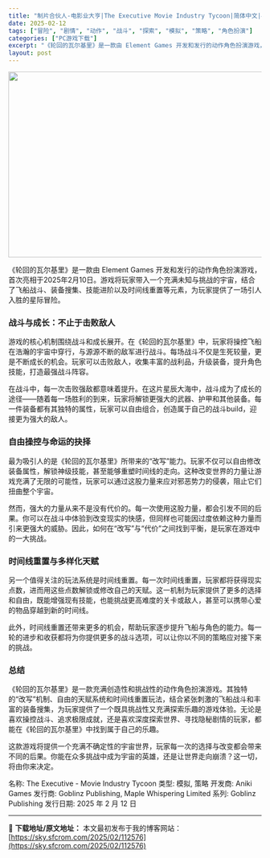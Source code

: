 ```yaml
---
title: "制片合伙人-电影业大亨|The Executive Movie Industry Tycoon|简体中文|413M"
date: 2025-02-12
tags: ["冒险", "剧情", "动作", "战斗", "探索", "模拟", "策略", "角色扮演"]
categories: ["PC游戏下载"]
excerpt: "《轮回的瓦尔基里》是一款由 Element Games 开发和发行的动作角色扮演游戏，首次亮相于2025年2月10日。游戏将玩家带入一个充满未知与挑战的宇宙，结合了飞船战斗、装备搜集、技能进阶以及时间线重置等元素，为玩家提供了一场引人入胜的星际冒险。 战斗与成长：不止于击败敌人 游戏的核心机制围绕战&hellip;"
layout: post
---
```


<img class="aligncenter size-full wp-image-112577" src="https://sky.sfcrom.com/wp-content/uploads/2025/02/2025021201052017.webp" alt="" width="660" height="370" />

《轮回的瓦尔基里》是一款由 Element Games 开发和发行的动作角色扮演游戏，首次亮相于2025年2月10日。游戏将玩家带入一个充满未知与挑战的宇宙，结合了飞船战斗、装备搜集、技能进阶以及时间线重置等元素，为玩家提供了一场引人入胜的星际冒险。
<h3>战斗与成长：不止于击败敌人</h3>
游戏的核心机制围绕战斗和成长展开。在《轮回的瓦尔基里》中，玩家将操控飞船在浩瀚的宇宙中穿行，与源源不断的敌军进行战斗。每场战斗不仅是生死较量，更是不断成长的机会。玩家可以击败敌人，收集丰富的战利品，升级装备，提升角色技能，打造最强战斗阵容。

在战斗中，每一次击败强敌都意味着提升。在这片星辰大海中，战斗成为了成长的途径——随着每一场胜利的到来，玩家将解锁更强大的武器、护甲和其他装备。每一件装备都有其独特的属性，玩家可以自由组合，创造属于自己的战斗build，迎接更为强大的敌人。
<h3>自由操控与命运的抉择</h3>
最为吸引人的是《轮回的瓦尔基里》所带来的“改写”能力。玩家不仅可以自由修改装备属性，解锁神级技能，甚至能够重塑时间线的走向。这种改变世界的力量让游戏充满了无限的可能性，玩家可以通过这股力量来应对邪恶势力的侵袭，阻止它们扭曲整个宇宙。

然而，强大的力量从来不是没有代价的。每一次使用这股力量，都会引发不同的后果。你可以在战斗中体验到改变现实的快感，但同样也可能因过度依赖这种力量而引来更强大的威胁。因此，如何在“改写”与“代价”之间找到平衡，是玩家在游戏中的一大挑战。
<h3>时间线重置与多样化天赋</h3>
另一个值得关注的玩法系统是时间线重置。每一次时间线重置，玩家都将获得现实点数，进而用这些点数解锁或修改自己的天赋。这一机制为玩家提供了更多的选择和自由，既能增强现有技能，也能挑战更高难度的关卡或敌人，甚至可以携带心爱的物品穿越到新的时间线。

此外，时间线重置还带来更多的机会，帮助玩家逐步提升飞船与角色的能力。每一轮的进步和收获都将为你提供更多的战斗选项，可以让你以不同的策略应对接下来的挑战。
<h3>总结</h3>
《轮回的瓦尔基里》是一款充满创造性和挑战性的动作角色扮演游戏。其独特的“改写”机制、自由的天赋系统和时间线重置玩法，结合紧张刺激的飞船战斗和丰富的装备搜集，为玩家提供了一个既具挑战性又充满探索乐趣的游戏体验。无论是喜欢操控战斗、追求极限成就，还是喜欢深度探索世界、寻找隐秘剧情的玩家，都能在《轮回的瓦尔基里》中找到属于自己的乐趣。

这款游戏将提供一个充满不确定性的宇宙世界，玩家每一次的选择与改变都会带来不同的后果。你能在众多挑战中成为宇宙的英雄，还是让世界走向崩溃？这一切，将由你来决定。

名称: The Executive - Movie Industry Tycoon
类型: 模拟, 策略
开发商: Aniki Games
发行商: Goblinz Publishing, Maple Whispering Limited
系列: Goblinz Publishing
发行日期: 2025 年 2 月 12 日

---
📖 **下载地址/原文地址：** 本文最初发布于我的博客网站：[https://sky.sfcrom.com/2025/02/112576](https://sky.sfcrom.com/2025/02/112576)
